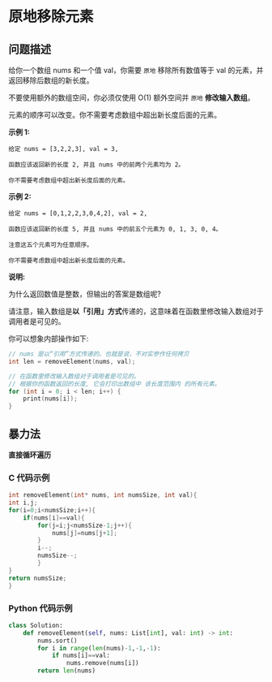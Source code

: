# 原地移除元素
## 问题描述
给你一个数组 nums 和一个值 val，你需要 ```原地``` 移除所有数值等于 val 的元素，并返回移除后数组的新长度。

不要使用额外的数组空间，你必须仅使用 O(1) 额外空间并 ```原地``` **修改输入数组**。

元素的顺序可以改变。你不需要考虑数组中超出新长度后面的元素。

**示例 1:**
```
给定 nums = [3,2,2,3], val = 3,

函数应该返回新的长度 2, 并且 nums 中的前两个元素均为 2。

你不需要考虑数组中超出新长度后面的元素。
```
**示例 2:**
```
给定 nums = [0,1,2,2,3,0,4,2], val = 2,

函数应该返回新的长度 5, 并且 nums 中的前五个元素为 0, 1, 3, 0, 4。

注意这五个元素可为任意顺序。

你不需要考虑数组中超出新长度后面的元素。
```

**说明:**

为什么返回数值是整数，但输出的答案是数组呢?

请注意，输入数组是**以「引用」方式**传递的，这意味着在函数里修改输入数组对于调用者是可见的。

你可以想象内部操作如下:
```c
// nums 是以“引用”方式传递的。也就是说，不对实参作任何拷贝
int len = removeElement(nums, val);

// 在函数里修改输入数组对于调用者是可见的。
// 根据你的函数返回的长度, 它会打印出数组中 该长度范围内 的所有元素。
for (int i = 0; i < len; i++) {
    print(nums[i]);
}
```
## 暴力法
**直接循环遍历**
### C 代码示例
```c
int removeElement(int* nums, int numsSize, int val){
int i,j;
for(i=0;i<numsSize;i++){
    if(nums[i]==val){
        for(j=i;j<numsSize-1;j++){
            nums[j]=nums[j+1];
        }
        i--;
        numsSize--;
        }
}
return numsSize;
}
```
### Python 代码示例
```python
class Solution:
    def removeElement(self, nums: List[int], val: int) -> int:
        nums.sort()
        for i in range(len(nums)-1,-1,-1):
            if nums[i]==val:
                nums.remove(nums[i])
        return len(nums)
```
